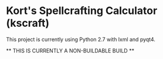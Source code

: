 # Kort's Spellcrafting Calculator (kscraft)

This project is currently using Python 2.7 with lxml and pyqt4.

** THIS IS CURRENTLY A NON-BUILDABLE BUILD **
